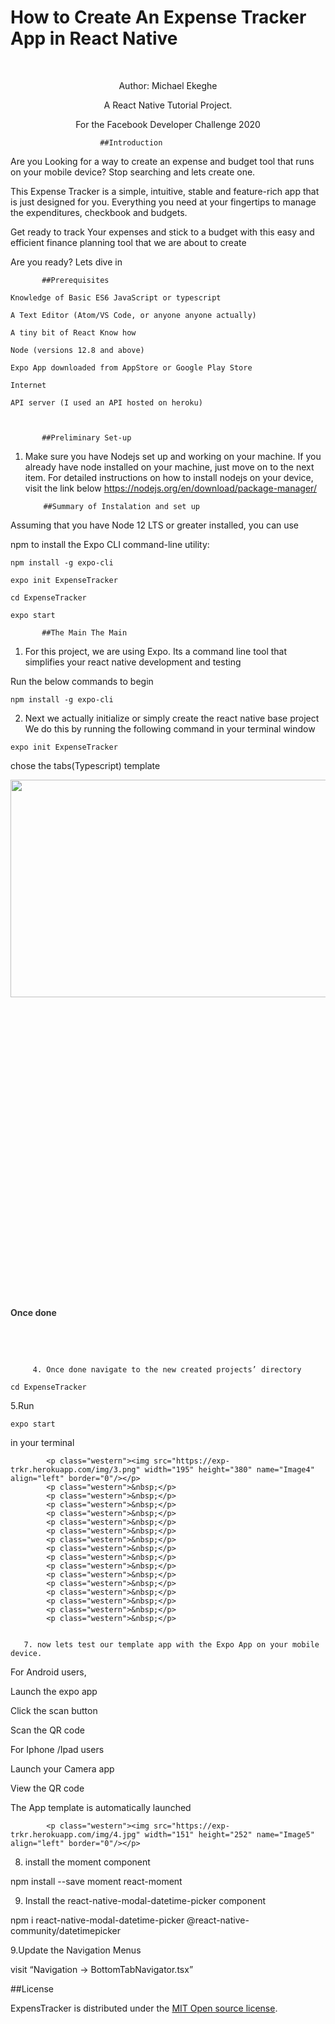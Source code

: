 
<div class="jumbotron text-center">
    <p align="center"><span style="font-family: 'Liberation Sans', serif;"><span
            style="font-size: xx-large;"><strong><H1>How to Create An Expense Tracker App in React Native</H1></strong></span></span>
    </p>
    <p class="western">&nbsp;</p>
    <p class="western" align="center">Author: Michael Ekeghe</p>
    <p class="western" align="center">A React Native Tutorial Project.</p>
    <p class="western" align="center">For the Facebook Developer Challenge 2020</p>

</div>


          
                    
                        ##Introduction
Are you Looking for a way to create an expense and budget tool that runs on your mobile device? Stop searching and lets create one.

This  Expense Tracker is a simple, intuitive, stable and feature-rich app that is just designed for you. Everything you need at your fingertips to manage the expenditures, checkbook and budgets.

Get ready to track Your expenses and stick to a budget with this easy and efficient finance planning tool that we are about to create

Are you ready? Lets dive in


           ##Prerequisites

    Knowledge of Basic ES6 JavaScript or typescript
    
    A Text Editor (Atom/VS Code, or anyone anyone actually)
    
    A tiny bit of React Know how
    
    Node (versions 12.8 and above)
    
    Expo App downloaded from AppStore or Google Play Store
    
    Internet
    
    API server (I used an API hosted on heroku)



           ##Preliminary Set-up

1. Make sure you have Nodejs set up and working on your machine. If you already have node installed on your machine, just move on to the next item.
For detailed instructions on how to install nodejs on your device, visit the link below
https://nodejs.org/en/download/package-manager/

           ##Summary of Instalation and set up
Assuming that you have Node 12 LTS or greater installed, you can use

npm to install the Expo CLI command-line utility:

<pre><code>npm install -g expo-cli</code></pre>

<pre><code>expo init ExpenseTracker</code></pre>

<pre><code>cd ExpenseTracker</code></pre>

<pre><code>expo start </code></pre>


           ##The Main The Main

1. For this project, we are using Expo. Its a command line tool that simplifies your react native development and testing 

Run the below commands to begin
<pre><code>npm install -g expo-cli</code></pre>

2. Next we actually initialize or simply create the react native base project
We do this by running the following command in your terminal window
<pre><code>expo init ExpenseTracker</code></pre>

chose the tabs(Typescript) template
  <p class="western"><img src="https://exp-trkr.herokuapp.com/img/0.png" width="665" height="348" name="Image1" align="left" border="0"/></p>
  <p class="western">&nbsp;</p>
            <p class="western">&nbsp;</p>
            <p class="western">&nbsp;</p>
            <p class="western">&nbsp;</p>
             <p class="western">&nbsp;</p>
            <p class="western">&nbsp;</p>
            <p class="western">&nbsp;</p>
            <p class="western">&nbsp;</p>
             <p class="western">&nbsp;</p>
            <p class="western">&nbsp;</p>
            <p class="western">&nbsp;</p>
            <p class="western">&nbsp;</p>
             <p class="western">&nbsp;</p>
            <p class="western">&nbsp;</p>
            <p class="western">&nbsp;</p>
            <p class="western">&nbsp;</p>
            <p class="western"><span style="color: #333333;"><span><strong>Once done</strong></span></span></p>
            <p class="western">&nbsp;</p>
            <p class="western">&nbsp;</p>
         
         4. Once done navigate to the new created projects’ directory

<pre><code>cd ExpenseTracker</code></pre>

5.Run

<pre><code>expo start </code></pre>

in your terminal
            
            
            <p class="western"><img src="https://exp-trkr.herokuapp.com/img/3.png" width="195" height="380" name="Image4" align="left" border="0"/></p>
            <p class="western">&nbsp;</p>
            <p class="western">&nbsp;</p>
            <p class="western">&nbsp;</p>
            <p class="western">&nbsp;</p>
            <p class="western">&nbsp;</p>
            <p class="western">&nbsp;</p>
            <p class="western">&nbsp;</p>
            <p class="western">&nbsp;</p>
            <p class="western">&nbsp;</p>
            <p class="western">&nbsp;</p>
            <p class="western">&nbsp;</p>
            <p class="western">&nbsp;</p>
            <p class="western">&nbsp;</p>
            <p class="western">&nbsp;</p>
            <p class="western">&nbsp;</p>
            <p class="western">&nbsp;</p>

         
       7. now lets test our template app with the Expo App on your mobile device.

For Android users, 

Launch the expo app 

Click the scan button 

Scan the QR code

For Iphone /Ipad users

Launch your Camera app

View the QR code

The App template is automatically launched
            
            <p class="western"><img src="https://exp-trkr.herokuapp.com/img/4.jpg" width="151" height="252" name="Image5" align="left" border="0"/></p>
     

8. install the moment  component

npm install --save moment react-moment

9. Install the react-native-modal-datetime-picker component

npm i react-native-modal-datetime-picker @react-native-community/datetimepicker




9.Update the Navigation Menus

visit “Navigation → BottomTabNavigator.tsx”




          
            
##License
          
ExpensTracker is distributed under the <a href="http://opensource.org/licenses/MIT" target="_blank">MIT Open source license</a>.</span></span></span>
 


